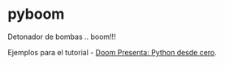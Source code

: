 # pyboom

Detonador de bombas .. boom!!!

Ejemplos para el tutorial - [Doom Presenta: Python desde cero](https://geekl0g.wordpress.com/tag/python-para-detonar-bombas).
